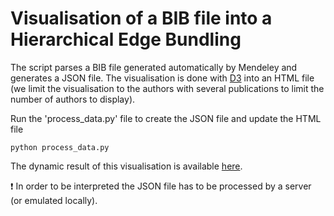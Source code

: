# Visualisation of a BIB file into a Hierarchical Edge Bundling

The script parses a BIB file generated automatically by Mendeley and generates a JSON file. The visualisation is done with [D3](https://d3js.org/) into an HTML file (we limit the visualisation to the authors with several publications to limit the number of authors to display).

Run the 'process_data.py' file to create the JSON file and update the HTML file

```
python process_data.py
```

The dynamic result of this visualisation is available [here](https://rfalque.github.io/pages/bibvis.html).

:heavy_exclamation_mark: In order to be interpreted the JSON file has to be processed by a server (or emulated locally).
